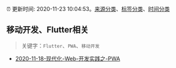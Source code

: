 :alarm_clock: 更新时间: 2020-11-23 10:04:53。[来源分类](../README.md)、[标签分类](../TAGS.md)、[时间分类](../TIMELINE.md)

## 移动开发、Flutter相关


> 关键字：`Flutter`、`PWA`、`移动开发`



- [2020-11-18-现代化-Web-开发实践之-PWA](https://juejin.im/post/6896426453303476238) 